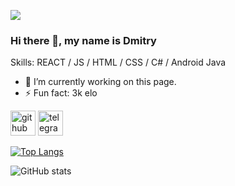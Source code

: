 ![](https://i.pinimg.com/736x/54/a1/83/54a183f395ab791d2b0c4669a2368867.jpg)


### Hi there 👋, my name is Dmitry


Skills: REACT / JS / HTML / CSS / C# / Android Java

- 🔭 I’m currently working on this page. 
- ⚡ Fun fact: 3k elo 


[<img src='https://cdn.jsdelivr.net/npm/simple-icons@3.0.1/icons/github.svg' alt='github' height='40'>](https://github.com/Egev604)  [<img src='https://cdn.jsdelivr.net/npm/simple-icons@3.0.1/icons/telegram.svg' alt='telegram' height='40'>](https://t.me/Egev_v)  

[![Top Langs](https://github-readme-stats.vercel.app/api/top-langs/?username=Egev604)](https://github.com/anuraghazra/github-readme-stats)

![GitHub stats](https://github-readme-stats.vercel.app/api?username=Egev604&show_icons=true)  



